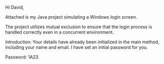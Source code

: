 Hi David,

Attached is my Java project simulating a Windows login screen.

The project utilizes mutual exclusion to ensure that the login process is handled correctly even in a concurrent environment.

Introduction: Your details have already been initialized in the main method, including your name and email.
I have set an initial password for you.

Password: 1A23
